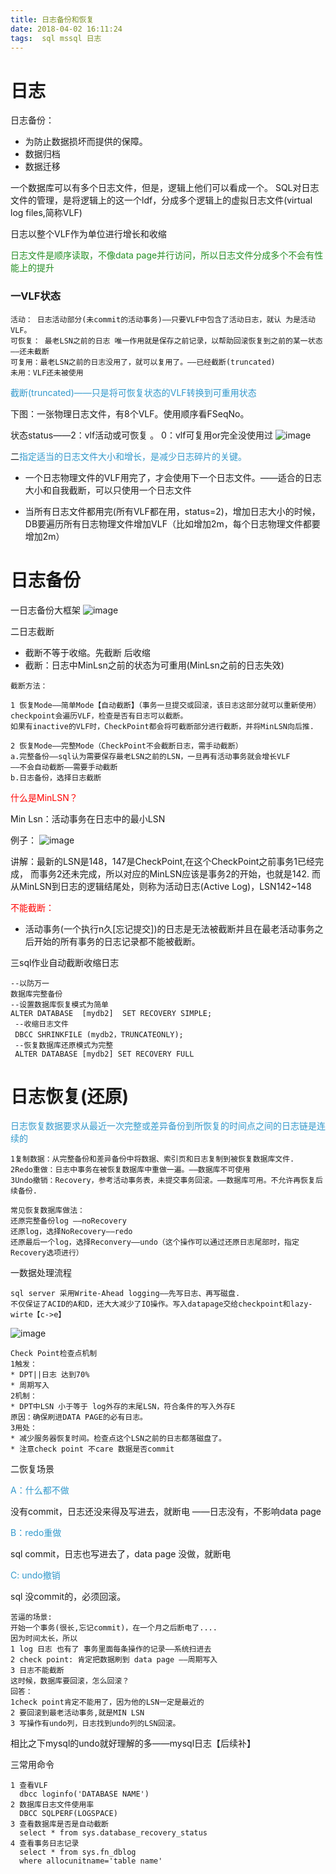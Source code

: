 ```yaml
---
title: 日志备份和恢复
date: 2018-04-02 16:11:24
tags:  sql mssql 日志
---
```

# 日志
日志备份：
* 为防止数据损坏而提供的保障。
* 数据归档
* 数据迁移

一个数据库可以有多个日志文件，但是，逻辑上他们可以看成一个。
SQL对日志文件的管理，是将逻辑上的这一个ldf，分成多个逻辑上的虚拟日志文件(virtual log files,简称VLF)

日志以整个VLF作为单位进行增长和收缩

<font color =#238e23 >
日志文件是顺序读取，不像data page并行访问，所以日志文件分成多个不会有性能上的提升</font>

### 一VLF状态
```
活动： 日志活动部分(未commit的活动事务)——只要VLF中包含了活动日志，就认 为是活动VLF。            
可恢复： 最老LSN之前的日志 唯一作用就是保存之前记录，以帮助回滚恢复到之前的某一状态——还未截断
可复用：最老LSN之前的日志没用了，就可以复用了。——已经截断(truncated)
未用：VLF还未被使用
```
<font color=#3299cc>截断(truncated)——只是将可恢复状态的VLF转换到可重用状态</font>

下图：一张物理日志文件，有8个VLF。使用顺序看FSeqNo。

状态status——2：vlf活动或可恢复 。 0：vlf可复用or完全没使用过
![image](https://raw.githubusercontent.com/Jaki0615/PIC/master/sql1.png)

二<font color=#3299cc>指定适当的日志文件大小和增长，是减少日志碎片的关键。</font>

* 一个日志物理文件的VLF用完了，才会使用下一个日志文件。——适合的日志大小和自我截断，可以只使用一个日志文件

* 当所有日志文件都用完(所有VLF都在用，status=2)，增加日志大小的时候，DB要遍历所有日志物理文件增加VLF（比如增加2m，每个日志物理文件都要增加2m）
# 日志备份
一日志备份大框架
![image](https://raw.githubusercontent.com/Jaki0615/PIC/master/sql2.png)

二日志截断
* 截断不等于收缩。先截断 后收缩
* 截断：日志中MinLsn之前的状态为可重用(MinLsn之前的日志失效)
```
截断方法：

1 恢复Mode——简单Mode【自动截断】（事务一旦提交或回滚，该日志这部分就可以重新使用）
checkpoint会遍历VLF，检查是否有日志可以截断。
如果有inactive的VLF时，CheckPoint都会将可截断部分进行截断，并将MinLSN向后推.

2 恢复Mode——完整Mode（CheckPoint不会截断日志，需手动截断）
a.完整备份——sql认为需要保存最老LSN之前的LSN，一旦再有活动事务就会增长VLF
——不会自动截断——需要手动截断
b.日志备份，选择日志截断
```
<font color=red>什么是MinLSN？</font>

Min Lsn：活动事务在日志中的最小LSN

例子：
![image](https://raw.githubusercontent.com/Jaki0615/PIC/master/sql3.png)

讲解：最新的LSN是148，147是CheckPoint,在这个CheckPoint之前事务1已经完成，
而事务2还未完成，所以对应的MinLSN应该是事务2的开始，也就是142.
而从MinLSN到日志的逻辑结尾处，则称为活动日志(Active Log)，LSN142~148

<font color=red>不能截断：</font>
* 活动事务(一个执行n久[忘记提交])的日志是无法被截断并且在最老活动事务之后开始的所有事务的日志记录都不能被截断。

三sql作业自动截断收缩日志
```
--以防万一
数据库完整备份
--设置数据库恢复模式为简单
ALTER DATABASE  [mydb2]  SET RECOVERY SIMPLE;
 --收缩日志文件
 DBCC SHRINKFILE (mydb2，TRUNCATEONLY);
 --恢复数据库还原模式为完整
 ALTER DATABASE [mydb2] SET RECOVERY FULL 
```

# 日志恢复(还原)

<font color=#3299cc>日志恢复数据要求从最近一次完整或差异备份到所恢复的时间点之间的日志链是连续的</font>

```
1复制数据：从完整备份和差异备份中将数据、索引页和日志复制到被恢复数据库文件.
2Redo重做：日志中事务在被恢复数据库中重做一遍。——数据库不可使用
3Undo撤销：Recovery，参考活动事务表，未提交事务回滚。——数据库可用。不允许再恢复后续备份.

常见恢复数据库做法：
还原完整备份log ——noRecovery
还原log，选择NoRecovery——redo
还原最后一个log，选择Reconvery——undo（这个操作可以通过还原日志尾部时，指定Recovery选项进行）
```
一数据处理流程
```
sql server 采用Write-Ahead logging——先写日志、再写磁盘.
不仅保证了ACID的A和D，还大大减少了IO操作。写入datapage交给checkpoint和lazy-wirte【c->e】
```
![image](https://raw.githubusercontent.com/Jaki0615/PIC/master/sql4.png)

```
Check Point检查点机制
1触发：
* DPT||日志 达到70% 
* 周期写入
2机制：
* DPT中LSN 小于等于 log外存的末尾LSN，符合条件的写入外存E
原因：确保刷进DATA PAGE的必有日志。
3用处：
* 减少服务器恢复时间。检查点这个LSN之前的日志都落磁盘了。
* 注意check point 不care 数据是否commit
```
二恢复场景

<FONT COLOR=#3299cc> A：什么都不做</FONT>

没有commit，日志还没来得及写进去，就断电
——日志没有，不影响data page

<FONT COLOR=#3299cc> B：redo重做</FONT>

sql commit，日志也写进去了，data page 没做，就断电

<FONT COLOR=#3299cc> C: undo撤销</FONT>

sql 没commit的，必须回滚。

```
苦逼的场景:
开始一个事务(很长,忘记commit)，在一个月之后断电了....
因为时间太长，所以
1 log 日志 也有了 事务里面每条操作的记录——系统扫进去
2 check point: 肯定把数据刷到 data page ——周期写入
3 日志不能截断
这时候，数据库要回滚，怎么回滚？
回答：
1check point肯定不能用了，因为他的LSN一定是最近的
2 要回滚到最老活动事务,就是MIN LSN
3 写操作有undo列，日志找到undo列的LSN回滚。
```
相比之下mysql的undo就好理解的多——mysql日志【后续补】

三常用命令
```
1 查看VLF
  dbcc loginfo('DATABASE NAME')
2 数据库日志文件使用率
  DBCC SQLPERF(LOGSPACE)
3 查看数据库是否是自动截断
  select * from sys.database_recovery_status
4 查看事务日志记录
  select * from sys.fn_dblog
  where allocunitname='table name'
```
